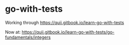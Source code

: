 # go-with-tests

Working through https://quii.gitbook.io/learn-go-with-tests


Now at: https://quii.gitbook.io/learn-go-with-tests/go-fundamentals/integers